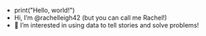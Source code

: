 - print("Hello, world!")
- Hi, I’m @rachelleigh42 (but you can call me Rachel!)
- 👀 I’m interested in using data to tell stories and solve problems! 
